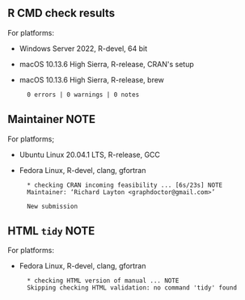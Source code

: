 ## R CMD check results

For platforms:

- Windows Server 2022, R-devel, 64 bit 
- macOS 10.13.6 High Sierra, R-release, CRAN's setup
- macOS 10.13.6 High Sierra, R-release, brew

        0 errors | 0 warnings | 0 notes

## Maintainer NOTE

For platforms;

- Ubuntu Linux 20.04.1 LTS, R-release, GCC 
- Fedora Linux, R-devel, clang, gfortran     

        * checking CRAN incoming feasibility ... [6s/23s] NOTE
        Maintainer: ‘Richard Layton <graphdoctor@gmail.com>’
        
        New submission

## HTML `tidy` NOTE

For platforms:

- Fedora Linux, R-devel, clang, gfortran  

        * checking HTML version of manual ... NOTE
        Skipping checking HTML validation: no command 'tidy' found 

